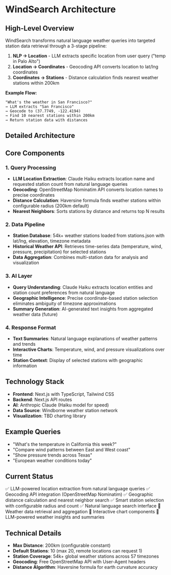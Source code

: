 # WindSearch Architecture

## High-Level Overview
WindSearch transforms natural language weather queries into targeted station data retrieval through a 3-stage pipeline:

1. **NLP → Location** - LLM extracts specific location from user query ("temp in Palo Alto")
2. **Location → Coordinates** - Geocoding API converts location to lat/lng coordinates
3. **Coordinates → Stations** - Distance calculation finds nearest weather stations within 200km

**Example Flow:**
```
"What's the weather in San Francisco?"
→ LLM extracts "San Francisco"
→ Geocode to (37.7749, -122.4194)
→ Find 10 nearest stations within 200km
→ Return station data with distances
```

## Detailed Architecture

## Core Components

### 1. Query Processing
- **LLM Location Extraction**: Claude Haiku extracts location name and requested station count from natural language queries
- **Geocoding**: OpenStreetMap Nominatim API converts location names to precise coordinates
- **Distance Calculation**: Haversine formula finds weather stations within configurable radius (200km default)
- **Nearest Neighbors**: Sorts stations by distance and returns top N results

### 2. Data Pipeline
- **Station Database**: 54k+ weather stations loaded from stations.json with lat/lng, elevation, timezone metadata
- **Historical Weather API**: Retrieves time-series data (temperature, wind, pressure, precipitation) for selected stations
- **Data Aggregation**: Combines multi-station data for analysis and visualization

### 3. AI Layer
- **Query Understanding**: Claude Haiku extracts location entities and station count preferences from natural language
- **Geographic Intelligence**: Precise coordinate-based station selection eliminates ambiguity of timezone approximations
- **Summary Generation**: AI-generated text insights from aggregated weather data (future)

### 4. Response Format
- **Text Summaries**: Natural language explanations of weather patterns and trends
- **Interactive Charts**: Temperature, wind, and pressure visualizations over time
- **Station Context**: Display of selected stations with geographic information

## Technology Stack
- **Frontend**: Next.js with TypeScript, Tailwind CSS
- **Backend**: Next.js API routes
- **AI**: Anthropic Claude (Haiku model for speed)
- **Data Source**: Windborne weather station network
- **Visualization**: TBD charting library

## Example Queries
- "What's the temperature in California this week?"
- "Compare wind patterns between East and West coast"
- "Show pressure trends across Texas"
- "European weather conditions today"

## Current Status
✅ LLM-powered location extraction from natural language queries
✅ Geocoding API integration (OpenStreetMap Nominatim)
✅ Geographic distance calculation and nearest neighbor search
✅ Smart station selection with configurable radius and count
✅ Natural language search interface
🔄 Weather data retrieval and aggregation
🔄 Interactive chart components
🔄 LLM-powered weather insights and summaries

## Technical Details
- **Max Distance**: 200km (configurable constant)
- **Default Stations**: 10 (max 20, remote locations can request 1)
- **Station Coverage**: 54k+ global weather stations across 57 timezones
- **Geocoding**: Free OpenStreetMap API with User-Agent headers
- **Distance Algorithm**: Haversine formula for earth curvature accuracy